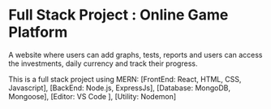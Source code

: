 # Full Stack Project : Online Game Platform

A website where users can add graphs, tests, reports and users
can access the investments, daily currency and track their progress.


This is a full stack project using MERN:
[FrontEnd: React, HTML, CSS, Javascript],
[BackEnd: Node.js, ExpressJs],
[Database: MongoDB, Mongoose],
[Editor: VS Code ],
[Utility: Nodemon]
